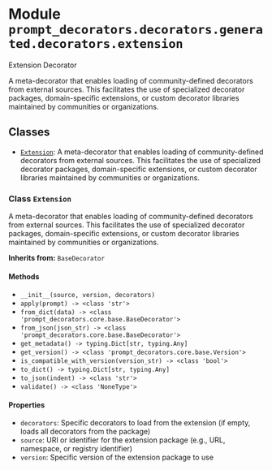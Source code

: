 # Module `prompt_decorators.decorators.generated.decorators.extension`

Extension Decorator

A meta-decorator that enables loading of community-defined decorators from external sources. This facilitates the use of specialized decorator packages, domain-specific extensions, or custom decorator libraries maintained by communities or organizations.

## Classes

- [`Extension`](#class-extension): A meta-decorator that enables loading of community-defined decorators from external sources. This facilitates the use of specialized decorator packages, domain-specific extensions, or custom decorator libraries maintained by communities or organizations.

### Class `Extension`

A meta-decorator that enables loading of community-defined decorators from external sources. This facilitates the use of specialized decorator packages, domain-specific extensions, or custom decorator libraries maintained by communities or organizations.

**Inherits from:** `BaseDecorator`

#### Methods

- `__init__(source, version, decorators)`
- `apply(prompt) -> <class 'str'>`
- `from_dict(data) -> <class 'prompt_decorators.core.base.BaseDecorator'>`
- `from_json(json_str) -> <class 'prompt_decorators.core.base.BaseDecorator'>`
- `get_metadata() -> typing.Dict[str, typing.Any]`
- `get_version() -> <class 'prompt_decorators.core.base.Version'>`
- `is_compatible_with_version(version_str) -> <class 'bool'>`
- `to_dict() -> typing.Dict[str, typing.Any]`
- `to_json(indent) -> <class 'str'>`
- `validate() -> <class 'NoneType'>`
#### Properties

- `decorators`: Specific decorators to load from the extension (if empty, loads all decorators from the package)
- `source`: URI or identifier for the extension package (e.g., URL, namespace, or registry identifier)
- `version`: Specific version of the extension package to use


